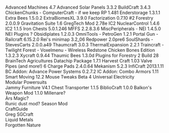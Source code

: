Advanced Machines  4.7
Advanced Solar Panels	3.3.2
BuildCraft	3.4.3
ChickenChunks	-
ComputerCraft - if we keep RP	1.481
Enderstorage	1.3.1.1
Extra Bees	1.5.0.2
ExtraBiomesXL	3.9.0
Factorization	0.7.10 #2
Forestry	2.0.0.9
Gravitation Suite	1.6
GregTech Mod	2.78e
IC2 NuclearControl	1.4.6
IC2	1.1.5
Iron Chests	5.0.1.246
MFFS	2.2.8.3.6
MiscPeripherals	-
NEI	1.4.5.0
NEI Plugins	?
Obsidiplates	1.2.0.3
OmniTools	-
PetroGen	1.2.1
Portal Gun	-
Railcraft	6.15.2.0
Rei's minimap	3.2_06
Redpower	2.0pre6
SoulShards	-
StevesCarts	2.0.0.a49
Thaumcraft	3.0.3
ThermalExpansion	2.2.1
Traincraft	-
Twilight Forest	-
Voxelmenu	-
Wireless Redstone Chicken Bones Edition	1.3.2.3
Xycraft	0.9.44
Thaumic Bees	1.3.0d
Plugins for Forestry 2	Build 28
BrainTech Agricultures Datachip Package	1.7.1
Harvest Craft	1.03
Valve Pipes (and more!)	6
Charge Pads	2.4.0.64
Mekanism	5.2.3
InfiCraft	2013.1.11
BC Addon: Advance Power Systems	0.2.7.2
IC Addon: Combo Armors	1.11
Smart Moving	12.2
Mouse Tweaks	Beta 4
Universal Electricity	
Modular Powersuits	
Jammy Furniture	V4.1
Chest Transporter	1.1.5
BiblioCraft	1.0.0
Balkon's Weapon Mod	1.1.0
Millenare?	
Àrs Magic?	
Runic dust mod?	
Season Mod	
CraftGuide	
Greg SGCraft	
Liquid Metals	
Forgotten Nature	
